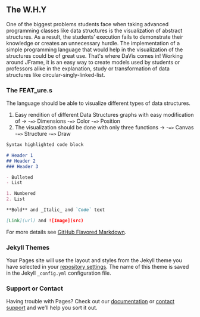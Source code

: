 ## The W.H.Y

One of the biggest problems students face when taking advanced programming classes like data structures is the visualization of abstract structures. As a result, the students’ execution fails to demonstrate their knowledge or creates an unnecessary hurdle. The implementation of a simple programming language that would help in the visualization of the structures could be of great use. That's where DaVis comes in! Working around JFrame, it is an easy way to create models used by students or professors alike in the explanation, study or transformation of data structures like circular-singly-linked-list.

### The FEAT_ure.s
The language should be able to visualize different types of data structures.

1. Easy rendition of different Data Structures graphs with easy modification of ->
   -`=>` Dimensions
   -`=>` Color
   -`=>` Position
1. The visualization should be done with only three functions -> 
   -`=>` Canvas
   -`=>` Structure
   -`=>` Draw


```markdown
Syntax highlighted code block

# Header 1
## Header 2
### Header 3

- Bulleted
- List

1. Numbered
2. List

**Bold** and _Italic_ and `Code` text

[Link](url) and ![Image](src)
```

For more details see [GitHub Flavored Markdown](https://guides.github.com/features/mastering-markdown/).

### Jekyll Themes

Your Pages site will use the layout and styles from the Jekyll theme you have selected in your [repository settings](https://github.com/FherRodz/davis-programming-language/settings). The name of this theme is saved in the Jekyll `_config.yml` configuration file.

### Support or Contact

Having trouble with Pages? Check out our [documentation](https://help.github.com/categories/github-pages-basics/) or [contact support](https://github.com/contact) and we’ll help you sort it out.
